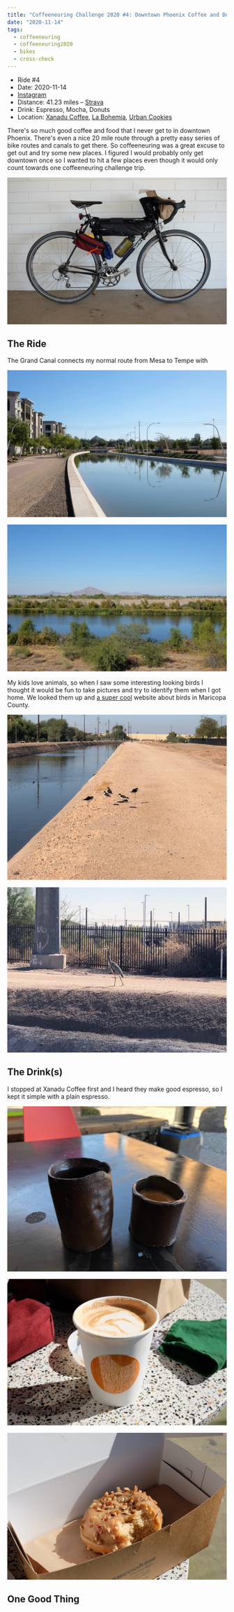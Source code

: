 ```yaml
---
title: "Coffeeneuring Challenge 2020 #4: Downtown Phoenix Coffee and Donuts"
date: "2020-11-14"
tags:
  - coffeeneuring
  - coffeeneuring2020
  - bikes
  - cross-check
---
```


- Ride #4
- Date: 2020-11-14
- [Instagram](https://www.instagram.com/p/CHmEs88poAl/)
- Distance: 41.23 miles – [Strava](https://www.strava.com/activities/4338377664)
- Drink: Espresso, Mocha, Donuts
- Location: [Xanadu Coffee](https://www.instagram.com/xanadu.coffee/), [La Bohemia](https://www.instagram.com/labohemiaphx/), [Urban Cookies](https://www.instagram.com/urban_cookies/)

There's so much good coffee and food that I never get to in downtown Phoenix. There's even a nice 20 mile route through a pretty easy series of bike routes and canals to get there. So coffeeneuring was a great excuse to get out and try some new places. I figured I would probably only get downtown once so I wanted to hit a few places even though it would only count towards one coffeeneuring challenge trip.

![bike](../images/coffeeneuring/2020/ride-4/bike.jpg)

## The Ride

The Grand Canal connects my normal route from Mesa to Tempe with

![A well manicured portion of the Grand Canal in Phoenix](../images/coffeeneuring/2020/ride-4/canal.jpg)

![Camelback Mountain in the distance to the north taken from the Grand Canal](../images/coffeeneuring/2020/ride-4/camelback.jpg)

My kids love animals, so when I saw some interesting looking birds I thought it would be fun to take pictures and try to identify them when I got home. We looked them up and [a super cool](http://www.birderfrommaricopa.com) website about birds in Maricopa County.

![A group of six Black Necked Stilts standing on the gravel bank of a canal in Phoenix](../images/coffeeneuring/2020/ride-4/black-necked-stilt.jpg)

![A Great Blue Heron walking along the gravel bank of a canal in Phoenix](../images/coffeeneuring/2020/ride-4/great-blue-heron.jpg)

## The Drink(s)

I stopped at Xanadu Coffee first and I heard they make good espresso, so I kept it simple with a plain espresso.

![An espresso and sparkling water sitting on a table in homemade cups](../images/coffeeneuring/2020/ride-4/xanadu-espresso.jpg)

![A mocha in a paper cup with an orage LA BOHEMIA sticker on it sitting on a table. In the background is a mask, hip pack, and paper bag.](../images/coffeeneuring/2020/ride-4/mocha.jpg)

![A maple pecan donut in a box with one large bite taken out of it](../images/coffeeneuring/2020/ride-4/maple-donut.jpg)

## One Good Thing
